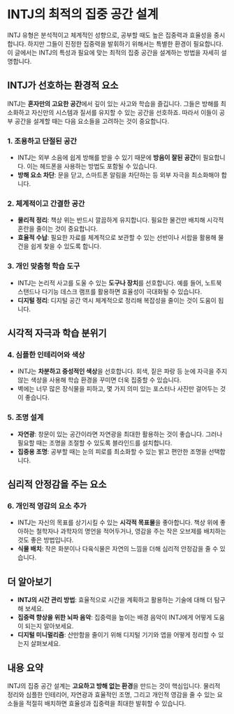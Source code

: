# INTJ의 최적의 집중 공간 설계

INTJ 유형은 분석적이고 체계적인 성향으로, 공부할 때도 높은 집중력과 효율성을 중시합니다. 하지만 그들이 진정한 집중력을 발휘하기 위해서는 특별한 환경이 필요합니다. 이 글에서는 INTJ의 특성과 필요에 맞는 최적의 집중 공간을 설계하는 방법을 자세히 설명합니다.

## INTJ가 선호하는 환경적 요소

INTJ는 **혼자만의 고요한 공간**에서 깊이 있는 사고와 학습을 즐깁니다. 그들은 방해를 최소화하고 자신만의 시스템과 질서를 유지할 수 있는 공간을 선호하죠. 따라서 이들이 공부 공간을 설계할 때는 다음 요소들을 고려하는 것이 중요합니다.

### 1. 조용하고 단절된 공간
- INTJ는 외부 소음에 쉽게 방해를 받을 수 있기 때문에 **방음이 잘된 공간**이 필요합니다. 이는 헤드폰을 사용하는 방법도 포함될 수 있습니다.
- **방해 요소 차단**: 문을 닫고, 스마트폰 알림을 차단하는 등 외부 자극을 최소화해야 합니다.

### 2. 체계적이고 간결한 공간
- **물리적 정리**: 책상 위는 반드시 깔끔하게 유지합니다. 필요한 물건만 배치해 시각적 혼란을 줄이는 것이 중요합니다.
- **효율적 수납**: 필요한 자료를 체계적으로 보관할 수 있는 선반이나 서랍을 활용해 물건을 쉽게 찾을 수 있도록 합니다.

### 3. 개인 맞춤형 학습 도구
- INTJ는 논리적 사고를 도울 수 있는 **도구나 장치**를 선호합니다. 예를 들어, 노트북 스탠드나 다기능 데스크 램프를 활용하면 효율성이 극대화될 수 있습니다.
- **디지털 정리**: 디지털 공간 역시 체계적으로 정리해 복잡성을 줄이는 것이 도움이 됩니다.

## 시각적 자극과 학습 분위기

### 4. 심플한 인테리어와 색상
- INTJ는 **차분하고 중성적인 색상**을 선호합니다. 회색, 짙은 파랑 등 눈에 자극을 주지 않는 색상을 사용해 학습 환경을 꾸미면 더욱 집중할 수 있습니다.
- 벽에는 너무 많은 장식물을 피하고, 몇 가지 의미 있는 포스터나 사진만 걸어두는 것이 좋습니다.

### 5. 조명 설계
- **자연광**: 창문이 있는 공간이라면 자연광을 최대한 활용하는 것이 좋습니다. 그러나 필요할 때는 조명을 조절할 수 있도록 블라인드를 설치합니다.
- **집중용 조명**: 공부할 때는 눈의 피로를 최소화할 수 있는 밝고 편안한 조명을 선택합니다.

## 심리적 안정감을 주는 요소

### 6. 개인적 영감의 요소 추가
- INTJ는 자신의 목표를 상기시킬 수 있는 **시각적 목표물**을 좋아합니다. 책상 위에 좋아하는 철학자나 과학자의 명언을 적어두거나, 영감을 주는 작은 오브제를 배치하는 것도 좋은 방법입니다.
- **식물 배치**: 작은 화분이나 다육식물은 자연의 느낌을 더해 심리적 안정감을 줄 수 있습니다.

## 더 알아보기

- **INTJ의 시간 관리 방법**: 효율적으로 시간을 계획하고 활용하는 기술에 대해 더 탐구해 보세요.
- **집중력 향상을 위한 뇌파 음악**: 집중력을 높이는 배경 음악이 INTJ에게 어떻게 도움이 되는지 알아보세요.
- **디지털 미니멀리즘**: 산만함을 줄이기 위해 디지털 기기와 앱을 어떻게 정리할 수 있는지 살펴보세요.

## 내용 요약

INTJ의 집중 공간 설계는 **고요하고 방해 없는 환경**을 만드는 것이 핵심입니다. 물리적 정리와 심플한 인테리어, 자연광과 효율적인 조명, 그리고 개인적 영감을 줄 수 있는 요소들을 적절히 배치하면 효율성과 집중력을 최대한 발휘할 수 있습니다.